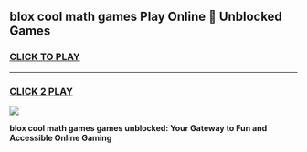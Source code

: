 
## blox cool math games Play Online 👋 Unblocked Games
<h3>
<a href="https://news.freeplayer.one?title=blox_cool_math_games&ref=17CMG">CLICK TO PLAY</a></h3>
<hr>

<h3>
<a href="https://news.freeplayer.one?title=blox_cool_math_games&ref=17CMG">CLICK 2 PLAY</a>
  
</h3>

<a href="https://news.freeplayer.one?title=blox_cool_math_games&ref=17CMG/"><img src="https://clearcache.store/games.png"></a>


**blox cool math games games unblocked: Your Gateway to Fun and Accessible Online Gaming**
